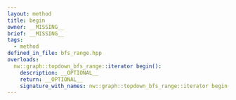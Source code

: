 ```yaml
---
layout: method
title: begin
owner: __MISSING__
brief: __MISSING__
tags:
  - method
defined_in_file: bfs_range.hpp
overloads:
  nw::graph::topdown_bfs_range::iterator begin():
    description: __OPTIONAL__
    return: __OPTIONAL__
    signature_with_names: nw::graph::topdown_bfs_range::iterator begin()
---
```

